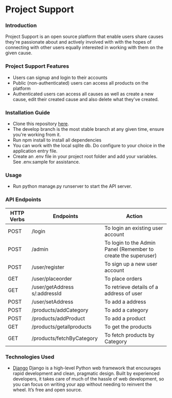 # Project Support
### Introduction
Project Support is an open source platform that enable users share causes they're passionate about and actively involved with with the hopes of connecting with other users equally interested in working with them on the given cause.
### Project Support Features
* Users can signup and login to their accounts
* Public (non-authenticated) users can access all products on the platform
* Authenticated users can access all causes as well as create a new cause, edit their created cause and also delete what they've created.
### Installation Guide
* Clone this repository [here](https://github.com/yugsharma1711/theBoatStore.git).
* The develop branch is the most stable branch at any given time, ensure you're working from it.
* Run npm install to install all dependencies
* You can work with the local sqlite db. Do configure to your choice in the application entry file.
* Create an .env file in your project root folder and add your variables. See .env.sample for assistance.
### Usage
* Run python manage.py runserver to start the API server.
### API Endpoints
| HTTP Verbs | Endpoints | Action |
| --- | --- | --- |
| POST | /login | To login an existing user account |
| POST | /admin | To login to the Admin Panel (Remember to create the superuser) |
| POST | /user/register | To sign up a new user account |
| GET | /user/placeorder | To place orders  |
| GET | /user/getAddress  s/:addressId | To retrieve details of a address of user |
| POST | /user/setAddress | To add a address |
| POST | /products/addCategory | To add a category |
| POST | /products/addProduct | To add a product |
| GET | /products/getallproducts | To get the products |
| GET | /products/fetchByCategory | To fetch products by Category |
### Technologies Used
* [Django](https://www.djangoproject.com/) Django is a high-level Python web framework that encourages rapid development and clean, pragmatic design. Built by experienced developers, it takes care of much of the hassle of web development, so you can focus on writing your app without needing to reinvent the wheel. It’s free and open source.
